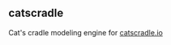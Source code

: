 ## catscradle

Cat's cradle modeling engine for [catscradle.io](https://github.com/yucho/catscradle.git)
